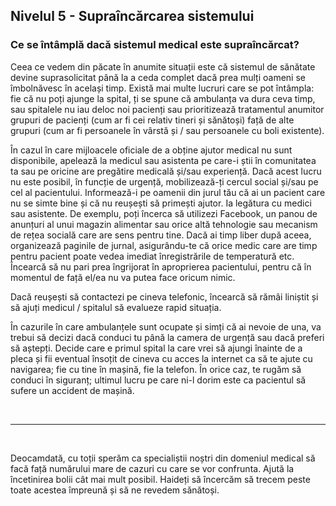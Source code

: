 ## Nivelul 5 - Supraîncărcarea sistemului

### Ce se întâmplă dacă sistemul medical este supraîncărcat?

Ceea ce vedem din păcate în anumite situații este că sistemul de sănătate devine suprasolicitat până la a ceda complet dacă prea mulți oameni se îmbolnăvesc în același timp. Există mai multe lucruri care se pot întâmpla: fie că nu poți ajunge la spital, ți se spune că ambulanța va dura ceva timp, sau spitalele nu iau deloc noi pacienți sau prioritizează tratamentul anumitor grupuri de pacienți (cum ar fi cei relativ tineri și sănătoși) față de alte grupuri (cum ar fi persoanele în vârstă și / sau persoanele cu boli existente).

În cazul în care mijloacele oficiale de a obține ajutor medical nu sunt disponibile, apelează la medicul sau asistenta pe care-i știi în comunitatea ta sau pe oricine are pregătire medicală și/sau experiență. Dacă acest lucru nu este posibil, în funcție de urgență, mobilizează-ți cercul social și/sau pe cel al pacientului. Informează-i pe oamenii din jurul tău că ai un pacient care nu se simte bine și că nu reușești să primești ajutor. Ia legătura cu medici sau asistente. De exemplu, poți încerca să utilizezi Facebook, un panou de anunțuri al unui magazin alimentar sau orice altă tehnologie sau mecanism de rețea socială care are sens pentru tine. Dacă ai timp liber după aceea, organizează paginile de jurnal, asigurându-te că orice medic care are timp pentru pacient poate vedea imediat înregistrările de temperatură etc. Încearcă să nu pari prea îngrijorat în aproprierea pacientului, pentru că în momentul de față el/ea nu va putea face oricum nimic. 

Dacă reușești să contactezi pe cineva telefonic, încearcă să rămâi liniștit și să ajuți medicul / spitalul să evalueze rapid situația.

În cazurile în care ambulanțele sunt ocupate și simți că ai nevoie de una, va trebui să decizi dacă conduci tu până la camera de urgență sau dacă preferi să aștepți. Decide care e primul spital la care vrei să ajungi înainte de a pleca și fii eventual însoțit de cineva cu acces la internet ca să te ajute cu navigarea; fie cu tine în mașină, fie la telefon. În orice caz, te rugăm să conduci în siguranț; ultimul lucru pe care ni-l dorim este ca pacientul să sufere un accident de mașină.

&nbsp;

----

&nbsp;

Deocamdată, cu toții sperăm ca specialiștii noștri din domeniul medical să facă față numărului mare de cazuri cu care se vor confrunta. Ajută la încetinirea bolii cât mai mult posibil. Haideți să încercăm să trecem peste toate acestea împreună și să ne revedem sănătoși.
